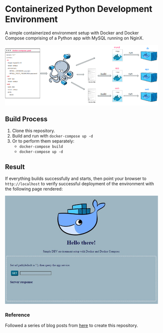 # Containerized Python Development Environment

A simple containerized environment setup with Docker and Docker Compose comprising of a Python app with MySQL running on NginX.

![Docker Compose Architecture](images/environment-architecture.png)

## Build Process
1. Clone this repository.
2. Build and run with `docker-compose up -d`
3. Or to perform them separately:
   - `docker-compose build`
   - `docker-compose up -d`

## Result

If everything builds successfully and starts, then point your browser to `http://localhost` to verify successful deployment of the environment with the following page rendered:

![Result Image](images/result-image.jpg)

### Reference
Followed a series of blog posts from [here](https://www.docker.com/blog/tag/python-env-series/) to create this repository.



